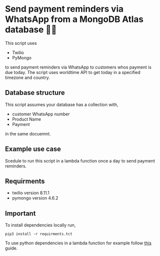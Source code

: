 # Send payment reminders via WhatsApp from a MongoDB Atlas database 🐍🍃

This script uses

- Twilio
- PyMongo

to send payment reminders via WhatsApp to customers whos payment is due today. The script uses worldtime API to get today in a specified timezone and country.

## Database structure

This script assumes your database has a collection with,

- customer WhatsApp number
- Product Name
- Payment

in the same docuemnt.

## Example use case

Scedule to run this script in a lambda function once a day to send payment reminders.

## Requirments

- twilio version 8.11.1
- pymongo version 4.6.2

## Important

To install dependencies locally run,

```console
pip3 install -r requirments.tct
```

To use python dependencies in a lambda function for example follow [this](https://docs.aws.amazon.com/lambda/latest/dg/python-package.html) guide.
